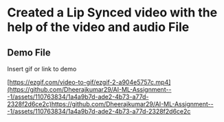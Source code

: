 
# Created a Lip Synced video with the help of the video and audio File




## Demo File ##

Insert gif or link to demo

[https://ezgif.com/video-to-gif/ezgif-2-a904e5757c.mp4](https://github.com/Dheerajkumar29/AI-ML-Assignment---1/assets/110763834/1a4a9b7d-ade2-4b73-a77d-2328f2d6ce2c)https://github.com/Dheerajkumar29/AI-ML-Assignment---1/assets/110763834/1a4a9b7d-ade2-4b73-a77d-2328f2d6ce2c

